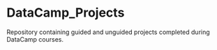# DataCamp_Projects
Repository containing guided and unguided projects completed during DataCamp courses.
